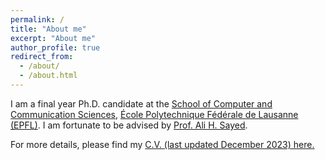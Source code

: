 ```yaml
---
permalink: /
title: "About me"
excerpt: "About me"
author_profile: true
redirect_from: 
  - /about/
  - /about.html
---
```


I am a final year Ph.D. candidate at the <a href="https://www.epfl.ch/schools/ic/">School of Computer and Communication Sciences</a>, <a href="https://www.epfl.ch/en/"> École Polytechnique Fédérale de Lausanne (EPFL)</a>. I am fortunate to be advised by <a href="https://people.epfl.ch/ali.sayed?lang=en">Prof. Ali H. Sayed</a>.

For more details, please find my [C.V. (last updated December 2023) here.](http://mertkayaalp.github.io/files/cv.pdf)
